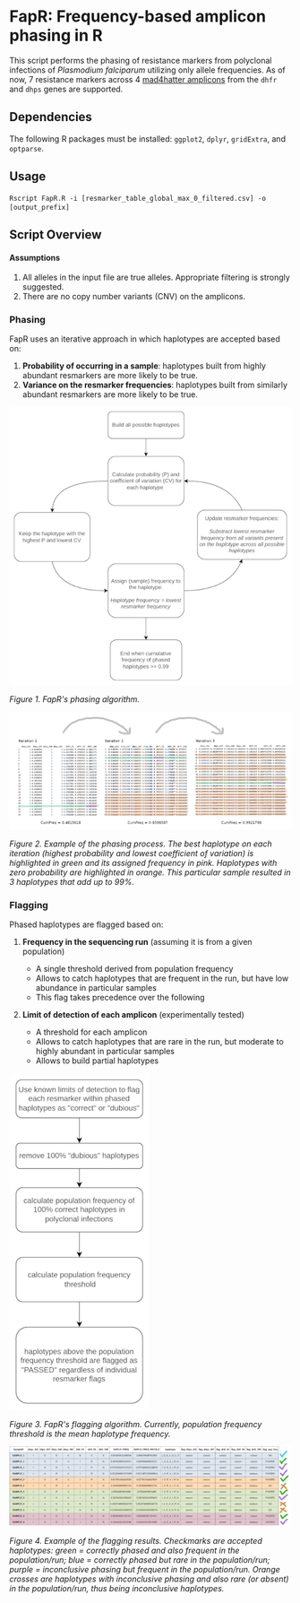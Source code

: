 # FapR: Frequency-based amplicon phasing in R

This script performs the phasing of resistance markers from polyclonal infections of *Plasmodium falciparum* utilizing only allele frequencies. As of now, 7 resistance markers across 4 [mad4hatter amplicons](https://www.protocols.io/view/mad4hatter-14egn779mv5d/v3) from the `dhfr` and `dhps` genes are supported.

## Dependencies

The following R packages must be installed: `ggplot2`, `dplyr`, `gridExtra`, and `optparse`.

## Usage

```shell
Rscript FapR.R -i [resmarker_table_global_max_0_filtered.csv] -o [output_prefix]
```

## Script Overview

#### Assumptions
1. All alleles in the input file are true alleles. Appropriate filtering is strongly suggested.
2. There are no copy number variants (CNV) on the amplicons.

### Phasing
FapR uses an iterative approach in which haplotypes are accepted based on: 

1. **Probability of occurring in a sample**: haplotypes built from highly abundant resmarkers are more likely to be true.
2. **Variance on the resmarker frequencies**: haplotypes built from similarly abundant resmarkers are more likely to be true.

![algo](https://github.com/manuelgug/FapR/blob/main/img/fapr_algo.png)

*Figure 1. FapR's phasing algorithm.*

![example](https://github.com/manuelgug/FapR/blob/main/img/fapr_example.png)

*Figure 2. Example of the phasing process. The best haplotype on each iteration (highest probability and lowest coefficient of variation) is highlighted in green and its assigned frequency in pink. Haplotypes with zero probability are highlighted in orange. This particular sample resulted in 3 haplotypes that add up to 99%.*

### Flagging
Phased haplotypes are flagged based on: 

1. **Frequency in the sequencing run** (assuming it is from a given population)
    + A single threshold derived from population frequency
    + Allows to catch haplotypes that are frequent in the run, but have low abundance in particular samples
    + This flag takes precedence over the following
      
2. **Limit of detection of each amplicon** (experimentally tested)
    + A threshold for each amplicon
    + Allows to catch haplotypes that are rare in the run, but moderate to highly abundant in particular samples
    + Allows to build partial haplotypes

![flagging](https://github.com/manuelgug/FapR/blob/main/img/fapr_flagging.png)

*Figure 3. FapR's flagging algorithm. Currently, population frequency threshold is the mean haplotype frequency.*

![flagging_example](https://github.com/manuelgug/FapR/blob/main/img/fapr_flagging_example.png)

*Figure 4. Example of the flagging results. Checkmarks are accepted haplotypes: green = correctly phased and also frequent in the population/run; blue = correctly phased but rare in the population/run; purple = inconclusive phasing but frequent in the population/run. Orange crosses are haplotypes with inconclusive phasing and also rare (or absent) in the population/run, thus being inconclusive haplotypes.*

